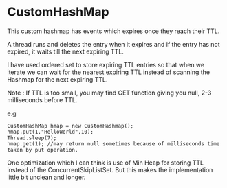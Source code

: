 # CustomHashMap

This custom hashmap has events which expires once they reach their TTL.
  
A thread runs and deletes the entry when it expires and if the entry has not expired, it waits till the next expiring TTL.
  
I have used ordered set to store expiring TTL entries so that when we iterate we can wait for the nearest expiring TTL instead of scanning the Hashmap for the next expiring TTL.

Note : If TTL is too small, you may find GET function giving you null, 2-3 milliseconds before TTL.

e.g 

```
CustomHashMap hmap = new CustomHashmap();
hmap.put(1,"HelloWorld",10);
Thread.sleep(7);
hmap.get(1); //may return null sometimes because of milliseconds time taken by put operation.
```

One optimization which I can think is use of Min Heap for storing TTL instead of the ConcurrentSkipListSet.
But this makes the implementation little bit unclean and longer.
